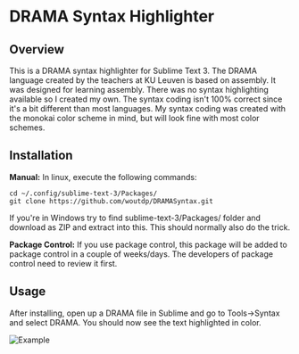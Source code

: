 # DRAMA Syntax Highlighter
## Overview
This is a DRAMA syntax highlighter for Sublime Text 3. The DRAMA language created by the teachers at KU Leuven is based on assembly. It was designed for learning assembly. There was no syntax highlighting available so I created my own. The syntax coding isn't 100% correct since it's a bit different than most languages. My syntax coding was created with the monokai color scheme in mind, but will look fine with most color schemes.

## Installation
**Manual:** In linux, execute the following commands: 

```
cd ~/.config/sublime-text-3/Packages/
git clone https://github.com/woutdp/DRAMASyntax.git
```

If you're in Windows try to find sublime-text-3/Packages/ folder and download as ZIP and extract into this. This should normally also do the trick.

**Package Control:** If you use package control, this package will be added to package control in a couple of weeks/days. The developers of package control need to review it first.

## Usage
After installing, open up a DRAMA file in Sublime and go to Tools->Syntax and select DRAMA. You should now see the text highlighted in color.

![Example](https://cloud.githubusercontent.com/assets/3637265/4618550/d310c914-530a-11e4-87b2-d8798f6735be.png)
